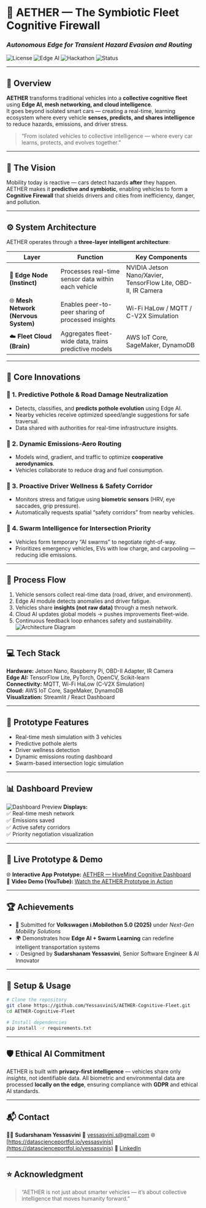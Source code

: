 # 🚗 **AETHER — The Symbiotic Fleet Cognitive Firewall**  
### *Autonomous Edge for Transient Hazard Evasion and Routing*  

![License](https://img.shields.io/badge/License-MIT-blue.svg)
![Edge AI](https://img.shields.io/badge/Powered%20By-Edge%20AI%20%26%20IoT-orange)
![Hackathon](https://img.shields.io/badge/Challenge-Volkswagen%20i.Mobilothon%205.0-brightgreen)
![Status](https://img.shields.io/badge/Status-Prototype%20Ready-success)

---

## 🧠 **Overview**

**AETHER** transforms traditional vehicles into a **collective cognitive fleet** using **Edge AI, mesh networking, and cloud intelligence**.  
It goes beyond isolated smart cars — creating a real-time, learning ecosystem where every vehicle **senses, predicts, and shares intelligence** to reduce hazards, emissions, and driver stress.

> “From isolated vehicles to collective intelligence — where every car learns, protects, and evolves together.”

---

## 🚀 **The Vision**

Mobility today is reactive — cars detect hazards **after** they happen.  
AETHER makes it **predictive and symbiotic**, enabling vehicles to form a **Cognitive Firewall** that shields drivers and cities from inefficiency, danger, and pollution.

---

## ⚙️ **System Architecture**

AETHER operates through a **three-layer intelligent architecture**:

| Layer | Function | Key Components |
|--------|-----------|----------------|
| 🧩 **Edge Node (Instinct)** | Processes real-time sensor data within each vehicle | NVIDIA Jetson Nano/Xavier, TensorFlow Lite, OBD-II, IR Camera |
| 🌐 **Mesh Network (Nervous System)** | Enables peer-to-peer sharing of processed insights | Wi-Fi HaLow / MQTT / C-V2X Simulation |
| ☁️ **Fleet Cloud (Brain)** | Aggregates fleet-wide data, trains predictive models | AWS IoT Core, SageMaker, DynamoDB |

---

## 🌟 **Core Innovations**

### 🔹 1. Predictive Pothole & Road Damage Neutralization  
- Detects, classifies, and **predicts pothole evolution** using Edge AI.  
- Nearby vehicles receive optimized speed/angle suggestions for safe traversal.  
- Data shared with authorities for real-time infrastructure insights.  

### 🔹 2. Dynamic Emissions-Aero Routing  
- Models wind, gradient, and traffic to optimize **cooperative aerodynamics**.  
- Vehicles collaborate to reduce drag and fuel consumption.  

### 🔹 3. Proactive Driver Wellness & Safety Corridor  
- Monitors stress and fatigue using **biometric sensors** (HRV, eye saccades, grip pressure).  
- Automatically requests spatial “safety corridors” from nearby vehicles.  

### 🔹 4. Swarm Intelligence for Intersection Priority  
- Vehicles form temporary “AI swarms” to negotiate right-of-way.  
- Prioritizes emergency vehicles, EVs with low charge, and carpooling — reducing idle emissions.

---

## 🧩 **Process Flow**
1. Vehicle sensors collect real-time data (road, driver, and environment).  
2. Edge AI module detects anomalies and driver fatigue.  
3. Vehicles share **insights (not raw data)** through a mesh network.  
4. Cloud AI updates global models → pushes improvements fleet-wide.  
5. Continuous feedback loop enhances safety and sustainability.
![Architecture Diagram](https://github.com/YessasviniS/AETHER-Cognitive-Fleet/blob/main/images/1000216679.jpg?raw=true)

---

## 💻 **Tech Stack**
**Hardware:** Jetson Nano, Raspberry Pi, OBD-II Adapter, IR Camera  
**Edge AI:** TensorFlow Lite, PyTorch, OpenCV, Scikit-learn  
**Connectivity:** MQTT, Wi-Fi HaLow (C-V2X Simulation)  
**Cloud:** AWS IoT Core, SageMaker, DynamoDB  
**Visualization:** Streamlit / React Dashboard  

---

## 🧠 **Prototype Features**
- Real-time mesh simulation with 3 vehicles  
- Predictive pothole alerts  
- Driver wellness detection  
- Dynamic emissions routing dashboard  
- Swarm-based intersection logic simulation  

---

## 📊 **Dashboard Preview**
![Dashboard Preview](https://github.com/YessasviniS/AETHER-Cognitive-Fleet/blob/main/images/1000216680.jpg?raw=true)
**Displays:**  
✅ Real-time mesh network  
✅ Emissions saved  
✅ Active safety corridors  
✅ Priority negotiation visualization  

---

## 🔗 **Live Prototype & Demo**
🌐 **Interactive App Prototype:** [AETHER — HiveMind Cognitive Dashboard](https://hivemind-cognition.lovable.app/)  
🎥 **Video Demo (YouTube):** [Watch the AETHER Prototype in Action](https://youtu.be/vmzB2Qz9IiQ)  

---

## 🏆 **Achievements**
- 🥇 Submitted for **Volkswagen i.Mobilothon 5.0 (2025)** under *Next-Gen Mobility Solutions*  
- 🌍 Demonstrates how **Edge AI + Swarm Learning** can redefine intelligent transportation systems  
- 💡 Designed by **Sudarshanam Yessasvini**, Senior Software Engineer & AI Innovator  

---

## 🧪 **Setup & Usage**

```bash
# Clone the repository
git clone https://github.com/YessasviniS/AETHER-Cognitive-Fleet.git
cd AETHER-Cognitive-Fleet

# Install dependencies
pip install -r requirements.txt
````

---

## 🛡️ **Ethical AI Commitment**
AETHER is built with **privacy-first intelligence** — vehicles share only *insights*, not identifiable data.
All biometric and environmental data are processed **locally on the edge**, ensuring compliance with **GDPR** and ethical AI standards.

---

## 📬 **Contact**
👩‍💻 **Sudarshanam Yessasvini**
📧 [yessasvini.s@gmail.com](mailto:yessasvini.s@gmail.com)
🌐 [https://datascienceportfol.io/yessasvinis](https://datascienceportfol.io/yessasvinis)
🔗 [LinkedIn](https://linkedin.com/in/sudarshanam-yessasvini-358a72287)

---

## ⭐ **Acknowledgment**
> “AETHER is not just about smarter vehicles — it’s about collective intelligence that moves humanity forward.”


